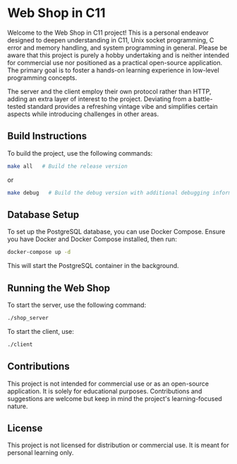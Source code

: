 # Web Shop in C11

Welcome to the Web Shop in C11 project! This is a personal endeavor designed to deepen understanding in C11, Unix socket programming, C error and memory handling, and system programming in general. Please be aware that this project is purely a hobby undertaking and is neither intended for commercial use nor positioned as a practical open-source application. The primary goal is to foster a hands-on learning experience in low-level programming concepts.

The server and the client employ their own protocol rather than HTTP, adding an extra layer of interest to the project. Deviating from a battle-tested standard provides a refreshing vintage vibe and simplifies certain aspects while introducing challenges in other areas.

## Build Instructions

To build the project, use the following commands:

```bash
make all   # Build the release version
```

or

```bash
make debug   # Build the debug version with additional debugging information
```

## Database Setup

To set up the PostgreSQL database, you can use Docker Compose. Ensure you have Docker and Docker Compose installed, then run:

```bash
docker-compose up -d
```

This will start the PostgreSQL container in the background.

## Running the Web Shop

To start the server, use the following command:

```bash
./shop_server
```

To start the client, use:

```bash
./client
```

## Contributions

This project is not intended for commercial use or as an open-source application. It is solely for educational purposes. Contributions and suggestions are welcome but keep in mind the project's learning-focused nature.

## License

This project is not licensed for distribution or commercial use. It is meant for personal learning only.
